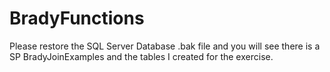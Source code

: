 # BradyFunctions
Please restore the SQL Server Database .bak file and you will see there is a SP BradyJoinExamples and the tables I created for the exercise.
